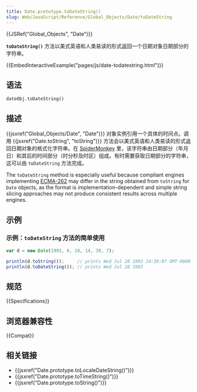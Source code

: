 ```yaml
---
title: Date.prototype.toDateString()
slug: Web/JavaScript/Reference/Global_Objects/Date/toDateString
---
```


{{JSRef("Global_Objects", "Date")}}

**`toDateString()`** 方法以美式英语和人类易读的形式返回一个日期对象日期部分的字符串。

{{EmbedInteractiveExample("pages/js/date-todatestring.html")}}

## 语法

```plain
dateObj.toDateString()
```

## 描述

{{jsxref("Global_Objects/Date", "Date")}} 对象实例引用一个具体的时间点。调用 {{jsxref("Date.toString", "toString")}} 方法会以美式英语和人类易读的形式返回日期对象的格式化字符串。在 [SpiderMonkey](/zh-CN/docs/SpiderMonkey) 里，该字符串由日期部分（年月日）和其后的时间部分（时分秒及时区）组成。有时需要获取日期部分的字符串，这可以由 `toDateString` 方法完成。

The `toDateString` method is especially useful because compliant engines implementing [ECMA-262](/zh-CN/docs/ECMAScript) may differ in the string obtained from `toString` for `Date` objects, as the format is implementation-dependent and simple string slicing approaches may not produce consistent results across multiple engines.

## 示例

### 示例：`toDateString` 方法的简单使用

```js
var d = new Date(1993, 6, 28, 14, 39, 7);

println(d.toString());     // prints Wed Jul 28 1993 14:39:07 GMT-0600 (PDT)
println(d.toDateString()); // prints Wed Jul 28 1993
```

## 规范

{{Specifications}}

## 浏览器兼容性

{{Compat}}

## 相关链接

- {{jsxref("Date.prototype.toLocaleDateString()")}}
- {{jsxref("Date.prototype.toTimeString()")}}
- {{jsxref("Date.prototype.toString()")}}
